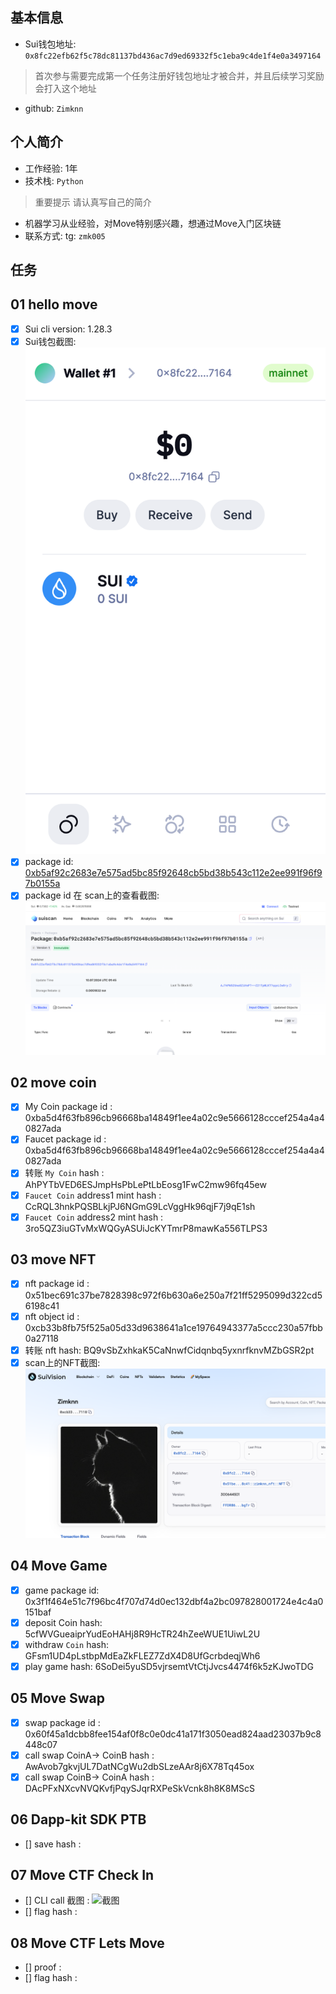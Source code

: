 ## 基本信息
- Sui钱包地址: `0x8fc22efb62f5c78dc81137bd436ac7d9ed69332f5c1eba9c4de1f4e0a3497164`
> 首次参与需要完成第一个任务注册好钱包地址才被合并，并且后续学习奖励会打入这个地址
- github: `Zimknn`

## 个人简介
- 工作经验: 1年
- 技术栈: `Python`
> 重要提示 请认真写自己的简介
- 机器学习从业经验，对Move特别感兴趣，想通过Move入门区块链
- 联系方式: tg: `zmk005` 

## 任务

##   01 hello move  
- [x] Sui cli version: 1.28.3
- [x] Sui钱包截图: ![Sui钱包截图](./images/1.png)
- [x] package id: [0xb5af92c2683e7e575ad5bc85f92648cb5bd38b543c112e2ee991f96f97b0155a](https://suiscan.xyz/testnet/object/0xb5af92c2683e7e575ad5bc85f92648cb5bd38b543c112e2ee991f96f97b0155a)   
- [x] package id 在 scan上的查看截图:![Scan截图](./images/2.png)

##   02 move coin
- [x] My Coin package id : 0xba5d4f63fb896cb96668ba14849f1ee4a02c9e5666128cccef254a4a40827ada
- [x] Faucet package id : 0xba5d4f63fb896cb96668ba14849f1ee4a02c9e5666128cccef254a4a40827ada
- [x] 转账 `My Coin` hash : AhPYTbVED6ESJmpHsPbLePtLbEosg1FwC2mw96fq45ew
- [x] `Faucet Coin` address1 mint hash : CcRQL3hnkPQSBLkjPJ6NGmG9LcVggHk96qjF7j9qE1sh
- [x] `Faucet Coin` address2 mint hash : 3ro5QZ3iuGTvMxWQGyASUiJcKYTmrP8mawKa556TLPS3

##   03 move NFT
- [x] nft package id : 0x51bec691c37be7828398c972f6b630a6e250a7f21ff5295099d322cd56198c41
- [x] nft object id : 0xcb33b8fb75f525a05d33d9638641a1ce19764943377a5ccc230a57fbb0a27118
- [x] 转账 nft  hash: BQ9vSbZxhkaK5CaNnwfCidqnbq5yxnrfknvMZbGSR2pt
- [x] scan上的NFT截图:![Scan截图](./images/3.png)

##   04 Move Game
- [x] game package id: 0x3f1f464e51c7f96bc4f707d74d0ec132dbf4a2bc097828001724e4c4a0151baf
- [x] deposit Coin hash: 5cfWVGueaiprYudEoHAHj8R9HcTR24hZeeWUE1UiwL2U
- [x] withdraw `Coin` hash: GFsm1UD4pLstbpMdEaZkFLEZ7ZdX4D8UfGcrbdeqjWh6
- [x] play game hash:  6SoDei5yuSD5vjrsemtVtCtjJvcs4474f6k5zKJwoTDG

##   05 Move Swap
- [x] swap package id : 0x60f45a1dcbb8fee154af0f8c0e0dc41a171f3050ead824aad23037b9c8448c07
- [x] call swap CoinA-> CoinB  hash : AwAvob7gkvjUL7DatNCgWu2dbSLzeAAr8j6X78Tq45ox
- [x] call swap CoinB-> CoinA  hash : DAcPFxNXcvNVQKvfjPqySJqrRXPeSkVcnk8h8K8MScS

##   06 Dapp-kit SDK PTB
- [] save hash :

##   07 Move CTF Check In
- [] CLI call 截图 : ![截图](./images/你的图片地址)
- [] flag hash :

##   08 Move CTF Lets Move
- [] proof : 
- [] flag hash :
